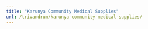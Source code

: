 ```yaml
---
title: "Karunya Community Medical Supplies"
url: /trivandrum/karunya-community-medical-supplies/
---
```

